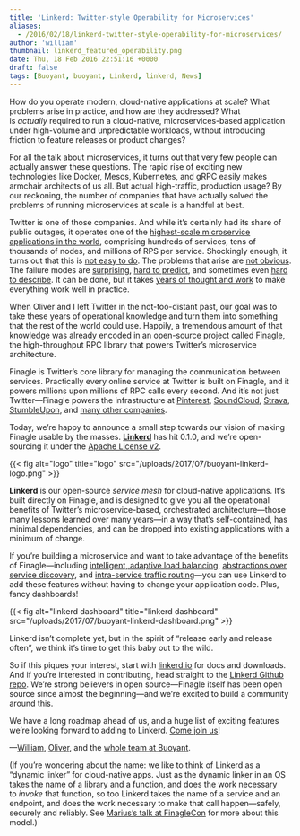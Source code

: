 ```yaml
---
title: 'Linkerd: Twitter-style Operability for Microservices'
aliases:
  - /2016/02/18/linkerd-twitter-style-operability-for-microservices/
author: 'william'
thumbnail: linkerd_featured_operability.png
date: Thu, 18 Feb 2016 22:51:16 +0000
draft: false
tags: [Buoyant, buoyant, Linkerd, linkerd, News]
---
```


How do you operate modern, cloud-native applications at scale? What problems arise in practice, and how are they addressed? What is *actually* required to run a cloud-native, microservices-based application under high-volume and unpredictable workloads, without introducing friction to feature releases or product changes?

For all the talk about microservices, it turns out that very few people can actually answer these questions. The rapid rise of exciting new technologies like Docker, Mesos, Kubernetes, and gRPC easily makes armchair architects of us all. But actual high-traffic, production usage? By our reckoning, the number of companies that have actually solved the problems of running microservices at scale is a handful at best.

Twitter is one of those companies. And while it’s certainly had its share of public outages, it operates one of the [highest-scale microservice applications in the world](https://blog.twitter.com/2013/new-tweets-per-second-record-and-how), comprising hundreds of services, tens of thousands of nodes, and millions of RPS per service. Shockingly enough, it turns out that this is [not easy to do](http://www.slideshare.net/InfoQ/decomposing-twitter-adventures-in-serviceoriented-architecture). The problems that arise are [not obvious](https://www.somethingsimilar.com/2013/01/14/notes-on-distributed-systems-for-young-bloods/). The failure modes are [surprising](http://roc.cs.berkeley.edu/papers/dsconfig.pdf), [hard to predict](http://web.archive.org/web/20141009231131/http://www.ctlab.org/documents/How%20Complex%20Systems%20Fail.pdf), and sometimes even [hard to describe](https://blog.twitter.com/2012/today-s-turbulence-explained). It can be done, but it takes [years of thought and work](http://monkey.org/~marius/redux.html) to make everything work well in practice.

When Oliver and I left Twitter in the not-too-distant past, our goal was to take these years of operational knowledge and turn them into something that the rest of the world could use. Happily, a tremendous amount of that knowledge was already encoded in an open-source project called [Finagle](http://finagle.github.io/), the high-throughput RPC library that powers Twitter’s microservice architecture.

Finagle is Twitter’s core library for managing the communication between services. Practically every online service at Twitter is built on Finagle, and it powers millions upon millions of RPC calls every second. And it’s not just Twitter—Finagle powers the infrastructure at [Pinterest](https://www.pinterest.com/), [SoundCloud](https://soundcloud.com/), [Strava](https://www.strava.com/), [StumbleUpon](http://www.stumbleupon.com/), and [many other companies](https://github.com/twitter/finagle/blob/master/ADOPTERS.md).

Today, we’re happy to announce a small step towards our vision of making Finagle usable by the masses. **[Linkerd](http://linkerd.io/)** has hit 0.1.0, and we’re open-sourcing it under the [Apache License v2](http://www.apache.org/licenses/LICENSE-2.0).

{{< fig
  alt="logo"
  title="logo"
  src="/uploads/2017/07/buoyant-linkerd-logo.png" >}}

**Linkerd** is our open-source *service mesh* for cloud-native applications. It’s built directly on Finagle, and is designed to give you all the operational benefits of Twitter’s microservice-based, orchestrated architecture—those many lessons learned over many years—in a way that’s self-contained, has minimal dependencies, and can be dropped into existing applications with a minimum of change.

If you’re building a microservice and want to take advantage of the benefits of Finagle—including [intelligent, adaptive load balancing](https://linkerd.io/features/load-balancing/), [abstractions over service discovery](https://linkerd.io/features/service-discovery/), and [intra-service traffic routing](https://linkerd.io/features/routing/)—you can use Linkerd to add these features without having to change your application code. Plus, fancy dashboards!

{{< fig
  alt="linkerd dashboard"
  title="linkerd dashboard"
  src="/uploads/2017/07/buoyant-linkerd-dashboard.png" >}}

Linkerd isn’t complete yet, but in the spirit of “release early and release often”, we think it’s time to get this baby out to the wild.

So if this piques your interest, start with [linkerd.io](https://linkerd.io/) for docs and downloads. And if you’re interested in contributing, head straight to the [Linkerd Github repo](https://github.com/linkerd/linkerd). We’re strong believers in open source—Finagle itself has been open source since almost the beginning—and we’re excited to build a community around this.

We have a long roadmap ahead of us, and a huge list of exciting features we’re looking forward to adding to Linkerd. [Come join us](https://slack.linkerd.io/)!

—[William](https://twitter.com/wm), [Oliver](https://twitter.com/olix0r), and the [whole team at Buoyant](https://buoyant.io/).

(If you’re wondering about the name: we like to think of Linkerd as a “dynamic linker” for cloud-native apps. Just as the dynamic linker in an OS takes the name of a library and a function, and does the work necessary to *invoke* that function, so too Linkerd takes the name of a service and an endpoint, and does the work necessary to make that call happen—safely, securely and reliably. See [Marius’s talk at FinagleCon](http://monkey.org/~marius/redux.html) for more about this model.)
